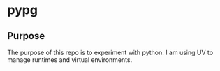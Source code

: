 # pypg

## Purpose

The purpose of this repo is to experiment with python. I am using UV to manage runtimes and virtual environments.

